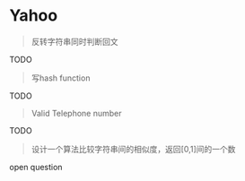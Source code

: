 # Yahoo

> 反转字符串同时判断回文

TODO

> 写hash function

TODO

> Valid Telephone number

TODO

> 设计一个算法比较字符串间的相似度，返回[0,1]间的一个数

open question